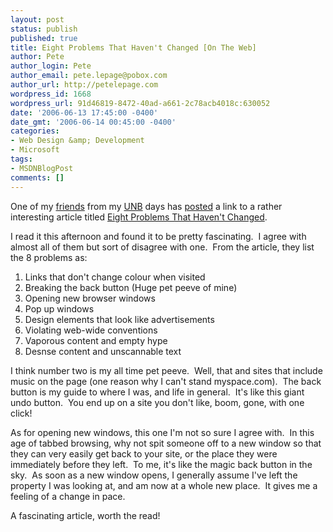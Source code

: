 ```yaml
---
layout: post
status: publish
published: true
title: Eight Problems That Haven't Changed [On The Web]
author: Pete
author_login: Pete
author_email: pete.lepage@pobox.com
author_url: http://petelepage.com
wordpress_id: 1668
wordpress_url: 91d46819-8472-40ad-a661-2c78acb4018c:630052
date: '2006-06-13 17:45:00 -0400'
date_gmt: '2006-06-14 00:45:00 -0400'
categories:
- Web Design &amp; Development
- Microsoft
tags:
- MSDNBlogPost
comments: []
---
```

<p>One of my <a href="http://www.unbf.ca/its/blogs/bcs">friends</a> from my <a href="http://www.unb.ca">UNB</a> days has <a href="http://www.unbf.ca/its/blogs/bcs/2006/06/as_bad_as_ever.php">posted</a> a link to a rather interesting article titled <a href="http://www.webmonkey.com/webmonkey/06/24/index4a.html?tw=design">Eight Problems That Haven't Changed</a>.</p>
<p>I read it this afternoon and found it to be pretty fascinating.  I agree with almost all of them but sort of disagree with one.  From the article, they list the 8 problems as:</p>
<ol>
<li>Links that don't change colour when visited</li>
<li>Breaking the back button (Huge pet peeve of mine)</li>
<li>Opening new browser windows</li>
<li>Pop up windows</li>
<li>Design elements that look like advertisements</li>
<li>Violating web-wide conventions</li>
<li>Vaporous content and empty hype</li>
<li>Desnse content and unscannable text</li>
</ol>
<p>I think number two is my all time pet peeve.  Well, that and sites that include music on the page (one reason why I can't stand myspace.com).  The back button is my guide to where I was, and life in general.  It's like this giant undo button.  You end up on a site you don't like, boom, gone, with one click!</p>
<p>As for opening new windows, this one I'm not so sure I agree with.  In this age of tabbed browsing, why not spit someone off to a new window so that they can very easily get back to your site, or the place they were immediately before they left.  To me, it's like the magic back button in the sky.  As soon as a new window opens, I generally assume I've left the property I was looking at, and am now at a whole new place.  It gives me a feeling of a change in pace.</p>
<p>A fascinating article, worth the read!</p>
<p><img src="http://blogs.msdn.com/aggbug.aspx?PostID=630052" alt="" width="1" height="1" /></p>
